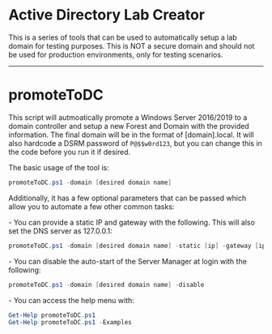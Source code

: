 # Active Directory Lab Creator
This is a series of tools that can be used to automatically setup a lab domain for testing purposes. This is NOT a secure domain and should not be used for production environments, only for testing scenarios.
<br>

-----
# promoteToDC
This script will autmoatically promote a Windows Server 2016/2019 to a domain controller and setup a new Forest and Domain with the provided information. The final domain will be in the format of [domain].local. It will also hardcode a DSRM password of ``P@$$w0rd123``, but you can change this in the code before you run it if desired.

The basic usage of the tool is:
```powershell
promoteToDC.ps1 -domain [desired domain name]
``` 

Additionally, it has a few optional parameters that can be passed which allow you to automate a few other common tasks:

\- You can provide a static IP and gateway with the following. This will also set the DNS server as 127.0.0.1:
```powershell
promoteToDC.ps1 -domain [desired domain name] -static [ip] -gateway [ip]
```

\- You can disable the auto-start of the Server Manager at login with the following:
```powershell
promoteToDC.ps1 -domain [desired domain name] -disable
```

\- You can access the help menu with:
```powershell
Get-Help promoteToDC.ps1
Get-Help promoteToDC.ps1 -Examples
```
